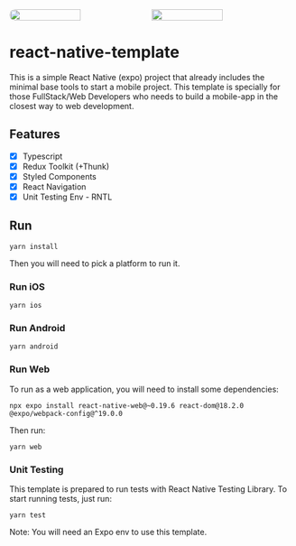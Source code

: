 <div style="display: flex; flex-direction: row; border-radius: 20px; overflow: hidden">
      <image
        style="width: 50%"
        src="https://negativeepsilon.com/media/attachments/blobs/2023/01/09/PtvoAHNzviYEkFX7qBZo6q_expo_nY7AdiR.png_riwC4kc5pLH7k1e5ReNajv_2FOQ.webp"
      />
      <image
        style="width: 50%"
        src="https://github.com/miguel-martinez-6661/react-native-template/assets/79332087/e23c5ce5-45b3-4b4b-8ac2-02ba69cf6e3a"
      />
</div>

# react-native-template

This is a simple React Native (expo) project that already includes the minimal base tools to start a mobile project.
This template is specially for those FullStack/Web Developers who needs to build a mobile-app in the closest way to web development.

## Features

- [x] Typescript
- [x] Redux Toolkit (+Thunk)
- [x] Styled Components
- [x] React Navigation
- [x] Unit Testing Env - RNTL

## Run

```
yarn install
```

Then you will need to pick a platform to run it.

### Run iOS

```
yarn ios
```

### Run Android

```
yarn android
```

### Run Web

To run as a web application, you will need to install some dependencies:

```
npx expo install react-native-web@~0.19.6 react-dom@18.2.0 @expo/webpack-config@^19.0.0
```

Then run:

```
yarn web
```

### Unit Testing

This template is prepared to run tests with React Native Testing Library.
To start running tests, just run:

```
yarn test
```

Note: You will need an Expo env to use this template.
